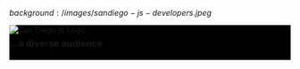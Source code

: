 $background:/images/sandiego-js-developers.jpeg$

<div style="
  background-color: black;
  margin: 0px;
  width: 100%">
  <img src="/images/sandiegojs-logo.jpeg" alt="San Diego.js Logo"
    style="border: 0; margin-bottom:-30px"/>
  <h3 style="padding-bottom: 20px">...a diverse audience</h3>
</div>


